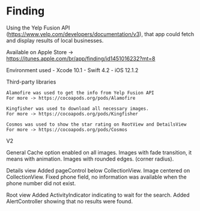 # Finding
Using the Yelp Fusion API (https://www.yelp.com/developers/documentation/v3), that app could fetch and display results of local businesses. 

Available on Apple Store -> https://itunes.apple.com/br/app/finding/id1451016232?mt=8

Environment used
    - Xcode 10.1
    - Swift 4.2
    - iOS 12.1.2


Third-party libraries

    Alamofire was used to get the info from Yelp Fusion API
    For more -> https://cocoapods.org/pods/Alamofire

    Kingfisher was used to download all necessary images.
    For more -> https://cocoapods.org/pods/Kingfisher

    Cosmos was used to show the star rating on RootView and DetailsView
    For more -> https://cocoapods.org/pods/Cosmos
    
    
    
    
V2
    
    
General
    Cache option enabled on all images.
    Images with fade transition, it means with animation.
    Images with rounded edges. (corner radius).

Details view
    Added pageControl below CollectionView.
    Image centered on CollectionView.
    Fixed phone field, no information was available when the phone number did not exist.

Root view
    Added ActivityIndicator indicating to wait for the search.
    Added AlertController showing that no results were found.
